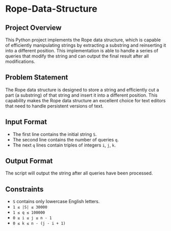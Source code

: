 # Rope-Data-Structure

## Project Overview
This Python project implements the Rope data structure, which is capable of efficiently manipulating strings by extracting a substring and reinserting it into a different position. This implementation is able to handle a series of queries that modify the string and can output the final result after all modifications.

## Problem Statement
The Rope data structure is designed to store a string and efficiently cut a part (a substring) of that string and insert it into a different position. This capability makes the Rope data structure an excellent choice for text editors that need to handle persistent versions of text.

## Input Format
- The first line contains the initial string `S`.
- The second line contains the number of queries `q`.
- The next `q` lines contain triples of integers `i`, `j`, `k`.

## Output Format
The script will output the string after all queries have been processed.

## Constraints
- `S` contains only lowercase English letters.
- `1 ≤ |S| ≤ 30000`
- `1 ≤ q ≤ 100000`
- `0 ≤ i ≤ j ≤ n - 1`
- `0 ≤ k ≤ n - (j - i + 1)`
